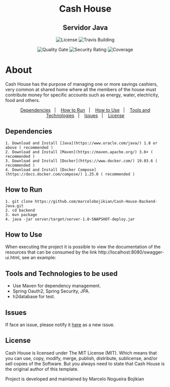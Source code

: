 <h1 align="center">
    Cash House
</h1>

<h2 align="center">
  Servidor Java
</h2>

<p align="center">
  <img alt="License" src="https://img.shields.io/github/license/marcelobojikian/Cash-House-Backend-Java" />
  <img alt="Travis Building" src="https://travis-ci.org/marcelobojikian/Cash-House-Backend-Java.svg?branch=master" />
</p>

<p align="center">
  <img alt="Quality Gate" src="https://sonarcloud.io/api/project_badges/measure?project=marcelobojikian_Cash-House-Backend-Java&metric=alert_status" />
  <img alt="Security Rating" src="https://sonarcloud.io/api/project_badges/measure?project=marcelobojikian_Cash-House-Backend-Java&metric=security_rating" />
  <img alt="Coverage" src="https://sonarcloud.io/api/project_badges/measure?project=marcelobojikian_Cash-House-Backend-Java&metric=coverage" />
</p>

# About
Cash House has the purpose of managing one or more savings cashiers, very common at shared home where all the members of the house must contribute money for specific accounts such as energy, water, electricity, food and others.

<p align="center">
  <a href="#-dependencies">Dependencies</a>&nbsp;&nbsp;&nbsp;|&nbsp;&nbsp;&nbsp;
  <a href="#-how-to-run">How to Run</a>&nbsp;&nbsp;&nbsp;|&nbsp;&nbsp;&nbsp;
  <a href="#-how-to-use">How to Use</a>&nbsp;&nbsp;&nbsp;|&nbsp;&nbsp;&nbsp;
  <a href="#-tools-and-technologies-to-be-used">Tools and Technologies</a>&nbsp;&nbsp;&nbsp;|&nbsp;&nbsp;&nbsp;
  <a href="#-issues">Issues</a>&nbsp;&nbsp;&nbsp;|&nbsp;&nbsp;&nbsp;
  <a href="#-licença">License</a>
</p>

## Dependencies
    1. Download and Install [Java](https://www.oracle.com/java/) 1.8 or above ( recommended )
    2. Download and Install [Maven](https://maven.apache.org/) 3.6+ ( recommended )
    3. Download and Install [Docker](https://www.docker.com/) 19.03.6 ( recommended )
    4. Download and Install [Docker Compose](https://docs.docker.com/compose/) 1.25.0 ( recommended )
    
## How to Run
    1. git clone https://github.com/marcelobojikian/Cash-House-Backend-Java.git
    2. cd backend
    3. mvn package
    4. java -jar server/target/server-1.0-SNAPSHOT-deploy.jar

## How to Use
When executing the project it is possible to view the documentation of the resources that can be consumed by the link http://localhost:8080/swagger-ui.html, see an example:

## Tools and Technologies to be used
* Use Maven for dependency management.
* Spring Oauth2, Spring Security, JPA. 
* h2database for test.

## Issues

If face an issue, please notify it [here](https://github.com/marcelobojikian/cash-house/issues) as a new issue.

## License

Cash House is licensed under The MIT License (MIT). Which means that you can use, copy, modify, merge, publish, distribute, sublicense, and/or sell copies of the Software. But you always need to state that Cash House is the original author of this template.

Project is developed and maintained by Marcelo Nogueira Bojikian

